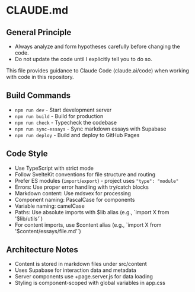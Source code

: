 # CLAUDE.md

## General Principle
- Always analyze and form hypotheses carefully before changing the code. 
- Do not update the code until I explicitly tell you to do so.

This file provides guidance to Claude Code (claude.ai/code) when working with code in this repository.

## Build Commands
- `npm run dev` - Start development server
- `npm run build` - Build for production
- `npm run check` - Typecheck the codebase
- `npm run sync-essays` - Sync markdown essays with Supabase
- `npm run deploy` - Build and deploy to GitHub Pages

## Code Style
- Use TypeScript with strict mode
- Follow SvelteKit conventions for file structure and routing
- Prefer ES modules (`import`/`export`) - project uses `"type": "module"`
- Errors: Use proper error handling with try/catch blocks
- Markdown content: Use mdsvex for processing
- Component naming: PascalCase for components
- Variable naming: camelCase
- Paths: Use absolute imports with $lib alias (e.g., `import X from '$lib/utils'`)
- For content imports, use $content alias (e.g., `import X from '$content/essays/file.md'`)

## Architecture Notes
- Content is stored in markdown files under src/content
- Uses Supabase for interaction data and metadata
- Server components use +page.server.js for data loading
- Styling is component-scoped with global variables in app.css
